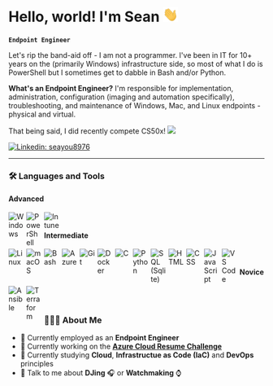 # Hello, world! I'm Sean <img width="30px" style="padding-right:5px" src="https://raw.githubusercontent.com/ABSphreak/ABSphreak/master/gifs/Hi.gif">

**`Endpoint Engineer`**

Let's rip the band-aid off - I am not a programmer. I've been in IT for 10+ years on the (primarily Windows) infrastructure side, so most of what I do is PowerShell but I sometimes get to dabble in Bash and/or Python.

**What's an Endpoint Engineer?** I'm responsible for implementation, administration, configuration (imaging and automation specifically), troubleshooting, and maintenance of Windows, Mac, and Linux endpoints - physical and virtual.

That being said, I did recently compete CS50x! <img width="15px" src="https://static.vecteezy.com/system/resources/previews/001/202/851/non_2x/duck-emoji-no-png.png">

[![Linkedin: seayou8976](https://img.shields.io/badge/-seayou8976-blue?style=flat&logo=Linkedin&logoColor=white&link=https://www.linkedin.com/in/seayou8976/)](https://www.linkedin.com/in/seayou8976/)

---

### 🛠️ Languages and Tools
#### Advanced
<img align="left" alt="Windows" width="30px" style="padding-right:5px" src="https://cdn.jsdelivr.net/gh/devicons/devicon@latest/icons/windows11/windows11-original.svg" />
<img align="left" alt="PowerShell" width="30px" style="padding-right:5px" src="https://cdn.jsdelivr.net/gh/devicons/devicon@latest/icons/powershell/powershell-original.svg" />
<img align="left" alt="Intune" width="30px" style="padding-right:5px" src="https://brandlogos.net/wp-content/uploads/2022/08/microsoft_intune-logo_brandlogos.net_6p2c7.png" />
<br />

#### Intermediate
<img align="left" alt="Linux" width="30px" style="padding-right:5px" src="https://cdn.jsdelivr.net/gh/devicons/devicon@latest/icons/linux/linux-original.svg" />
<img align="left" alt="macOS" width="30px" style="padding-right:5px"  src="https://cdn.jsdelivr.net/gh/devicons/devicon@latest/icons/apple/apple-original.svg" />
<img align="left" alt="Bash" width="30px" style="padding-right:5px" src="https://cdn.jsdelivr.net/gh/devicons/devicon@latest/icons/bash/bash-original.svg" />
<img align="left" alt="Azure" width="30px" style="padding-right:5px" src="https://cdn.jsdelivr.net/gh/devicons/devicon@latest/icons/azure/azure-original.svg" />
<img align="left" alt="Git" width="30px" style="padding-right:5px" src="https://cdn.jsdelivr.net/gh/devicons/devicon@latest/icons/git/git-original.svg" />
<img align="left" alt="Docker" width="30px" style="padding-right:5px" src="https://cdn.jsdelivr.net/gh/devicons/devicon@latest/icons/docker/docker-original.svg" />
<img align="left" alt="C" width="30px" style="padding-right:5px" src="https://cdn.jsdelivr.net/gh/devicons/devicon@latest/icons/c/c-original.svg" />
<img align="left" alt="Python" width="30px" style="padding-right:5px" src="https://cdn.jsdelivr.net/gh/devicons/devicon@latest/icons/python/python-original.svg" />
<img align="left" alt="SQL (Sqlite)" width="30px" style="padding-right:5px" src="https://cdn.jsdelivr.net/gh/devicons/devicon@latest/icons/sqlite/sqlite-original.svg" />
<img align="left" alt="HTML" width="30px" style="padding-right:5px" src="https://cdn.jsdelivr.net/gh/devicons/devicon@latest/icons/html5/html5-original.svg" />
<img align="left" alt="CSS" width="30px" style="padding-right:5px" src="https://cdn.jsdelivr.net/gh/devicons/devicon@latest/icons/css3/css3-original.svg" />
<img align="left" alt="JavaScript" width="30px" style="padding-right:5px" src="https://cdn.jsdelivr.net/gh/devicons/devicon@latest/icons/javascript/javascript-original.svg" />
<img align="left" alt="VS Code" width="30px" style="padding-right:5px" src="https://cdn.jsdelivr.net/gh/devicons/devicon@latest/icons/vscode/vscode-original.svg" />
<br />  

#### Novice
<img align="left" alt="Ansible" width="30px" style="padding-right:5px" src="https://cdn.jsdelivr.net/gh/devicons/devicon@latest/icons/ansible/ansible-original.svg" />
<img align="left" alt="Terraform" width="30px" style="padding-right:5px" src="https://cdn.jsdelivr.net/gh/devicons/devicon@latest/icons/terraform/terraform-original.svg" />
<br />              
<br />

### 🧑🏻‍🦰 About Me

- 🏢 Currently employed as an **Endpoint Engineer**
- 🔭 Currently working on the [**Azure Cloud Resume Challenge**](https://cloudresumechallenge.dev/docs/the-challenge/azure/)
- 🌱 Currently studying **Cloud**, **Infrastructue as Code (IaC)** and **DevOps** principles 
- 💬 Talk to me about **DJing** 🎧 or **Watchmaking** ⌚


<!--
**seayou8976/seayou8976** is a ✨ _special_ ✨ repository because its `README.md` (this file) appears on your GitHub profile.

Here are some ideas to get you started:

- 🔭 I’m currently working on ...
- 🌱 I’m currently learning ...
- 👯 I’m looking to collaborate on ...
- 🤔 I’m looking for help with ...
- 💬 Ask me about ...
- 📫 How to reach me: ...
- 😄 Pronouns: ...
- ⚡ Fun fact: ...
-->

